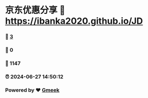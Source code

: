 # 京东优惠分享 :link: https://ibanka2020.github.io/JD 
### :page_facing_up: [3](https://ibanka2020.github.io/JD/tag.html) 
### :speech_balloon: 0 
### :hibiscus: 1147 
### :alarm_clock: 2024-06-27 14:50:12 
### Powered by :heart: [Gmeek](https://github.com/Meekdai/Gmeek)
